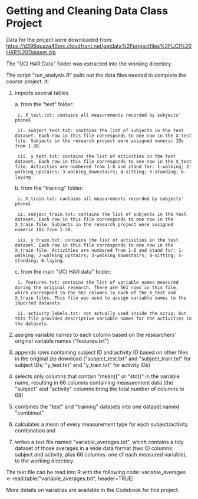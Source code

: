 # Getting and Cleaning Data Class Project
Data for the project were downloaded from:
https://d396qusza40orc.cloudfront.net/getdata%2Fprojectfiles%2FUCI%20HAR%20Dataset.zip

The "UCI HAR Data" folder was extracted into the working directory.

The script "run_analysis.R" pulls out the data files needed to complete the course project. It:
1. imports several tables

	a. from the "test" folder:

		i. X_test.txt: contains all measurements recorded by subjects' phones

		ii. subject_test.txt: contains the list of subjects in the test dataset. Each row in this file corresponds to one row in the X_test file. Subjects in the research project were assigned numeric IDs from 1-30.
		
		iii. y_test.txt: contains the list of activities in the test dataset. Each row in this file corresponds to one row in the X_test file. Activities are numbered from 1-6 and stand for: 1-walking; 2-walking_upstairs; 3-walking_downstairs; 4-sitting; 5-standing; 6-laying.
	
	b. from the "training" folder:
		
		i. X_train.txt: contains all measurements recorded by subjects' phones
		
		ii. subject_train.txt: contains the list of subjects in the test dataset. Each row in this file corresponds to one row in the X_train file. Subjects in the research project were assigned numeric IDs from 1-30.
		
		iii. y_train.txt: contains the list of activities in the test dataset. Each row in this file corresponds to one row in the X_train file. Activities are numbered from 1-6 and stand for: 1-walking; 2-walking_upstairs; 3-walking_downstairs; 4-sitting; 5-standing; 6-laying.
	
	c. from the main "UCI HAR data" folder:
		
		i. features.txt: contains the list of variable names measured during the original research. There are 561 rows in this file, which correspond to the 561 columns in each of the X_test and X_train files. This file was used to assign variable names to the imported datasets.
		
		ii. activity_labels.txt: not actually used inside the scrip; but this file provides descriptive variable names for the activities in the datasets.

2. assigns variable names to each column based on the researchers' original variable names ("features.txt")
3. appends rows containing subject ID and activity ID based on other files in the original zip download ("subject_test.txt" and "subject_train.txt" for subject IDs; "y_test.txt" and "y_train.txt" for activity IDs)
4. selects only columns that contain "mean()" or "std()" in the variable name, resulting in 66 columns containing measurement data (the "subject" and "activity" columns bring the total number of columns to 68)
5. combines the "test" and "training" datasets into one dataset named "combined"
6. calculates a mean of every measurement type for each subject/activity combination
and 
7. writes a text file named "variable_averages.txt", which contains a tidy dataset of those averages in a wide data format (two ID columns: subject and activity, plus 66 columns: one of each measured variable), to the working directory. 

The text file can be read into R with the following code:
variable_averages <- read.table("variable_averages.txt", header=TRUE)

More details on variables are available in the Codebook for this project.
